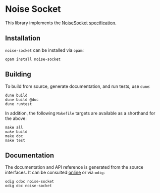 # Noise Socket

This library implements the
[NoiseSocket](https://noisesocket.org/)
[specification](https://noisesocket.org/spec/noisesocket/).

## Installation

`noise-socket` can be installed via `opam`:

    opam install noise-socket

## Building

To build from source, generate documentation, and run tests, use `dune`:

    dune build
    dune build @doc
    dune runtest

In addition, the following `Makefile` targets are available
 as a shorthand for the above:

    make all
    make build
    make doc
    make test

## Documentation

The documentation and API reference is generated from the source interfaces.
It can be consulted [online][doc] or via `odig`:

    odig odoc noise-socket
    odig doc noise-socket

[doc]: https://p2pcollab.net/doc/noise-socket/
